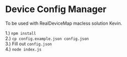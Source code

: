 # Device Config Manager  

To be used with RealDeviceMap macless solution Kevin.  

1.) `npm install`  
2.) `cp config.example.json config.json`  
3.) Fill out `config.json`  
4.) `node index.js`  